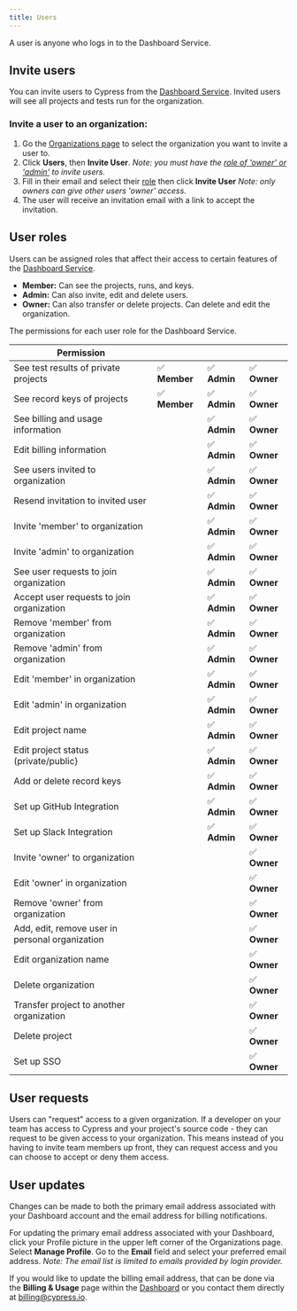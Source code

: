 ```yaml
---
title: Users
---
```


A user is anyone who logs in to the Dashboard Service.

## Invite users

You can invite users to Cypress from the
[Dashboard Service](https://on.cypress.io/dashboard). Invited users will see all
projects and tests run for the organization.

### Invite a user to an organization:

1. Go the [Organizations page](https://on.cypress.io/dashboard/organizations) to
   select the organization you want to invite a user to.
2. Click **Users**, then **Invite User**. _Note: you must have the
   [role of 'owner' or 'admin'](#User-roles) to invite users._
3. Fill in their email and select their [role](#User-roles) then click **Invite
   User** _Note: only owners can give other users 'owner' access._
4. The user will receive an invitation email with a link to accept the
   invitation.

<DocsImage src="/img/dashboard/invite-user-dialog.png" alt="Invite User dialog" ></DocsImage>

## User roles

Users can be assigned roles that affect their access to certain features of the
[Dashboard Service](https://on.cypress.io/dashboard).

- **Member:** Can see the projects, runs, and keys.
- **Admin:** Can also invite, edit and delete users.
- **Owner:** Can also transfer or delete projects. Can delete and edit the
  organization.

The permissions for each user role for the Dashboard Service.

| Permission                                      |               |              |              |
| ----------------------------------------------- | ------------- | ------------ | ------------ |
| See test results of private projects            | ✅ **Member** | ✅ **Admin** | ✅ **Owner** |
| See record keys of projects                     | ✅ **Member** | ✅ **Admin** | ✅ **Owner** |
| See billing and usage information               |               | ✅ **Admin** | ✅ **Owner** |
| Edit billing information                        |               | ✅ **Admin** | ✅ **Owner** |
| See users invited to organization               |               | ✅ **Admin** | ✅ **Owner** |
| Resend invitation to invited user               |               | ✅ **Admin** | ✅ **Owner** |
| Invite 'member' to organization                 |               | ✅ **Admin** | ✅ **Owner** |
| Invite 'admin' to organization                  |               | ✅ **Admin** | ✅ **Owner** |
| See user requests to join organization          |               | ✅ **Admin** | ✅ **Owner** |
| Accept user requests to join organization       |               | ✅ **Admin** | ✅ **Owner** |
| Remove 'member' from organization               |               | ✅ **Admin** | ✅ **Owner** |
| Remove 'admin' from organization                |               | ✅ **Admin** | ✅ **Owner** |
| Edit 'member' in organization                   |               | ✅ **Admin** | ✅ **Owner** |
| Edit 'admin' in organization                    |               | ✅ **Admin** | ✅ **Owner** |
| Edit project name                               |               | ✅ **Admin** | ✅ **Owner** |
| Edit project status (private/public}            |               | ✅ **Admin** | ✅ **Owner** |
| Add or delete record keys                       |               | ✅ **Admin** | ✅ **Owner** |
| Set up GitHub Integration                       |               | ✅ **Admin** | ✅ **Owner** |
| Set up Slack Integration                        |               | ✅ **Admin** | ✅ **Owner** |
| Invite 'owner' to organization                  |               |              | ✅ **Owner** |
| Edit 'owner' in organization                    |               |              | ✅ **Owner** |
| Remove 'owner' from organization                |               |              | ✅ **Owner** |
| Add, edit, remove user in personal organization |               |              | ✅ **Owner** |
| Edit organization name                          |               |              | ✅ **Owner** |
| Delete organization                             |               |              | ✅ **Owner** |
| Transfer project to another organization        |               |              | ✅ **Owner** |
| Delete project                                  |               |              | ✅ **Owner** |
| Set up SSO                                      |               |              | ✅ **Owner** |

## User requests

Users can "request" access to a given organization. If a developer on your team
has access to Cypress and your project's source code - they can request to be
given access to your organization. This means instead of you having to invite
team members up front, they can request access and you can choose to accept or
deny them access.

<DocsImage src="/img/dashboard/request-access-to-organization.png" alt="Request access to project" ></DocsImage>

## User updates

Changes can be made to both the primary email address associated with your
Dashboard account and the email address for billing notifications.

For updating the primary email address associated with your Dashboard, click
your Profile picture in the upper left corner of the Organizations page. Select
**Manage Profile**. Go to the **Email** field and select your preferred email
address. _Note: The email list is limited to emails provided by login provider._

If you would like to update the billing email address, that can be done via the
**Billing & Usage** page within the [Dashboard](https://on.cypress.io/dashboard)
or you contact them directly at [billing@cypress.io](mailto:billing@cypress.io).
